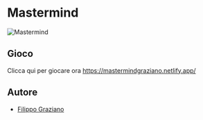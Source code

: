 # Mastermind
![Mastermind](https://user-images.githubusercontent.com/78277419/187730456-c581a3c7-9757-41f0-b6ea-360a1950f5a7.png)

## Gioco
Clicca qui per giocare ora https://mastermindgraziano.netlify.app/

## Autore
- [Filippo Graziano](https://github.com/Grax03)
